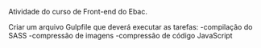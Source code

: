 Atividade do curso de Front-end do Ebac.

Criar um arquivo Gulpfile que deverá executar as tarefas:
-compilação do SASS
-compressão de imagens 
-compressão de código JavaScript
